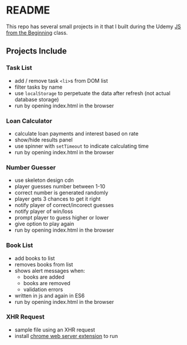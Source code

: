 # README

This repo has several small projects in it that I built during the Udemy [JS from the Beginning](https://www.udemy.com/modern-javascript-from-the-beginning/) class.


## Projects Include

### Task List

- add / remove task `<li>`s from DOM list
- filter tasks by name
- use `localStorage` to perpetuate the data after refresh (not actual database storage)
- run by opening index.html in the browser

### Loan Calculator

- calculate loan payments and interest based on rate
- show/hide results panel
- use spinner with `setTimeout` to indicate calculating time
- run by opening index.html in the browser

### Number Guesser

- use skeleton design cdn
- player guesses number between 1-10
- correct number is generated randomly
- player gets 3 chances to get it right
- notify player of correct/incorect guesses
- notify player of win/loss
- prompt player to guess higher or lower
- give option to play again
- run by opening index.html in the browser

### Book List

- add books to list
- removes books from list
- shows alert messages when:
  - books are added
  - books are removed
  - validation errors
- written in js and again in ES6
- run by opening index.html in the browser

### XHR Request

- sample file using an XHR request
- install [chrome web server extension](https://chrome.google.com/webstore/detail/web-server-for-chrome/ofhbbkphhbklhfoeikjpcbhemlocgigb?hl=en) to run



